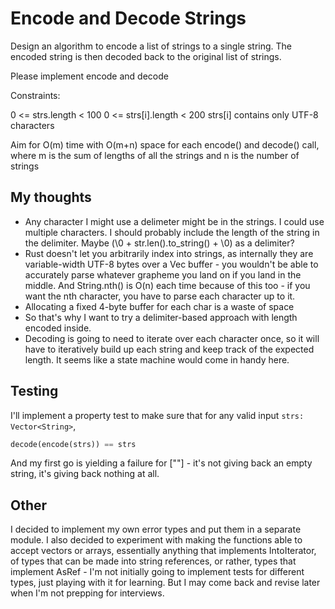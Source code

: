 # Encode and Decode Strings

Design an algorithm to encode a list of strings to a single string. The encoded string is then decoded back to the original list of strings.

Please implement encode and decode

Constraints:

0 <= strs.length < 100
0 <= strs[i].length < 200
strs[i] contains only UTF-8 characters

Aim for O(m) time with O(m+n) space for each encode() and decode() call, where m is the sum of lengths of all the strings and n is the number of strings

## My thoughts

* Any character I might use a delimeter might be in the strings. I could use multiple characters. I should probably include the length of the string in the delimiter. Maybe (\0 + str.len().to_string() + \0) as a delimiter?
* Rust doesn't let you arbitrarily index into strings, as internally they are variable-width UTF-8 bytes over a Vec<u8> buffer - you wouldn't be able to accurately parse whatever grapheme you land on if you land in the middle. And String.nth() is O(n) each time because of this too - if you want the nth character, you have to parse each character up to it.
* Allocating a fixed 4-byte buffer for each char is a waste of space
* So that's why I want to try a delimiter-based approach with length encoded inside.
* Decoding is going to need to iterate over each character once, so it will have to iteratively build up each string and keep track of the expected length. It seems like a state machine would come in handy here.

## Testing

I'll implement a property test to make sure that for any valid input ```strs: Vector<String>```,

```rust
decode(encode(strs)) == strs
```

And my first go is yielding a failure for [""] - it's not giving back an empty string, it's giving back nothing at all.
## Other

I decided to implement my own error types and put them in a separate module. I also decided to experiment with making the functions able to accept vectors or arrays, essentially anything that implements IntoIterator, of types that can be made into string references, or rather, types that implement AsRef<str> - I'm not initially going to implement tests for different types, just playing with it for learning. But I may come back and revise later when I'm not prepping for interviews.

